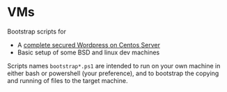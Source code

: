 # VMs

Bootstrap scripts for
- A [complete secured Wordpress on Centos Server](/CentOs)
- Basic setup of some BSD and linux dev machines

Scripts names `bootstrap*.ps1` are intended to run on your own machine in either
bash or powershell (your preference), and to bootstrap the copying and running 
of files to the target machine.
